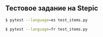 ## Тестовое задание на Stepic

```bash
$ pytest --language=es test_items.py

$ pytest --language=fr test_items.py
```
